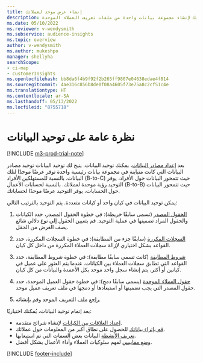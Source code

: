 ```yaml
---
title: إنشاء عرض موحد لعملائك
description: انتقل من خلال عملية توحيد البيانات مع بياناتك لإنشاء مجموعة بيانات واحدة من ملفات تعريف العملاء الموحدة.
ms.date: 05/10/2022
ms.reviewer: v-wendysmith
ms.subservice: audience-insights
ms.topic: overview
author: v-wendysmith
ms.author: mukeshpo
manager: shellyha
searchScope:
- ci-map
- customerInsights
ms.openlocfilehash: bb8da6f4b9f92f2b265ff9807e04638edae4f814
ms.sourcegitcommit: 4ae316c856b8de0f08a4605f73e75a8c2cf51c4e
ms.translationtype: HT
ms.contentlocale: ar-SA
ms.lasthandoff: 05/13/2022
ms.locfileid: "8755718"
---
```

# <a name="data-unification-overview"></a>نظرة عامة على توحيد البيانات

[!INCLUDE [m3-prod-trial-note](includes/m3-prod-trial-note.md)]

بعد [إعداد مصادر البيانات](data-sources.md)، يمكنك توحيد البيانات. يتيح لك توحيد البيانات توحيد مصادر البيانات التي كانت متباينة في مجموعة بيانات رئيسية واحدة توفر عرضًا موحدًا لتلك البيانات. بالنسبة للمستهلكين الأفراد (B-to-C) حيث تتمحور البيانات حول الأفراد، يوفر التوحيد رؤية موحدة لعملائك. بالنسبة لحسابات الأعمال (B-to-B) حيث تتمحور البيانات حول الحسابات، يوفر التوحيد عرضًا موحدًا لحساباتك.

يمكن توحيد البيانات في كيان واحد أو كيانات متعددة. يتم التوحيد بالترتيب التالي:

1. [الحقول المصدر](map-entities.md) (تسمى سابقًا خريطة): في خطوة الحقول المصدر، حدد الكيانات والحقول المراد تضمينها في عملية التوحيد. قم بتعيين الحقول إلى نوع دلالي شائع يصف الغرض من الحقل.

1. [السجلات المكررة](remove-duplicates.md) (سابقًا جزء من المطابقة): في خطوة السجلات المكررة، حدد القواعد بشكل اختياري لإزالة سجلات العملاء المكررة من داخل كل كيان.

1. [شروط المطابقة](match-entities.md) (كانت تسمى سابقًا مطابقة): في خطوة شروط المطابقة، حدد القواعد التي تطابق سجلات العملاء بين الكيانات. عندما يتم العثور على عميل في كيانين أو أكثر، يتم إنشاء سجل واحد موحد بكل الأعمدة والبيانات من كل كيان.

1. [حقول العملاء الموحدة](merge-entities.md) (يسمى سابقًا دمج): في خطوة حقول العميل الموحدة، حدد حقول المصدر التي يجب تضمينها أو استبعادها أو دمجها في ملف تعريف عميل موحد.  

1. [راجع](review-unification.md) ملف التعريف الموحد وقم بإنشائه.

بعد إتمام توحيد البيانات، يُمكنك اختياريًا:

- [إعداد العلاقات بين الكيانات](relationships.md) لإنشاء شرائح متقدمة.
- [قم بإثراء بياناتك](enrichment-hub.md) للحصول على نطاق أكبر من المعلومات حول عملائك.
- [تعريف الأنشطة](activities.md) البيانات بعض السمات التي تم استيعابها.
- [وضع مقاييس](measures.md) لفهم سلوكيات العملاء وأداء الأعمال بشكل أفضل.

[!INCLUDE [footer-include](includes/footer-banner.md)]
